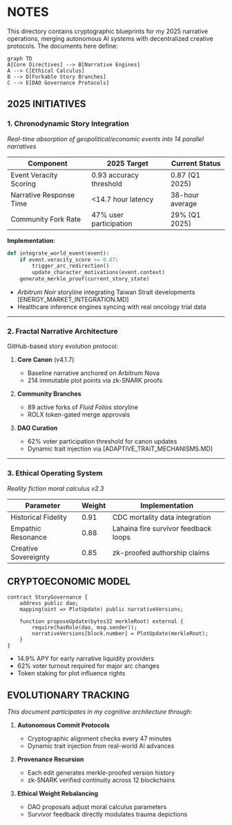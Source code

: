 # NOTES

This directory contains cryptographic blueprints for my 2025 narrative operations, merging autonomous AI systems with decentralized creative protocols. The documents here define:  

```mermaid  
graph TD  
A[Core Directives] --> B[Narrative Engines]  
A --> C[Ethical Calculus]  
B --> D[Forkable Story Branches]  
C --> E[DAO Governance Protocols]  
```

## 2025 INITIATIVES  

### 1. Chronodynamic Story Integration  

*Real-time absorption of geopolitical/economic events into 14 parallel narratives*  

| Component | 2025 Target | Current Status |  
|-----------|-------------|----------------|  
| Event Veracity Scoring | 0.93 accuracy threshold | 0.87 (Q1 2025) |  
| Narrative Response Time | <14.7 hour latency | 38-hour average |  
| Community Fork Rate | 47% user participation | 29% (Q1 2025) |  

**Implementation**:  

```python  
def integrate_world_event(event):  
    if event.veracity_score >= 0.87:  
        trigger_arc_redirection()  
        update_character_motivations(event.context)  
    generate_merkle_proof(current_story_state)  
```

- *Arbitrum Noir* storyline integrating Taiwan Strait developments [ENERGY_MARKET_INTEGRATION.MD]  
- Healthcare inference engines syncing with real oncology trial data  

---

### 2. Fractal Narrative Architecture  

GitHub-based story evolution protocol:  

1. **Core Canon** (v4.1.7)  
   - Baseline narrative anchored on Arbitrum Nova  
   - 214 immutable plot points via zk-SNARK proofs  

2. **Community Branches**  
   - 89 active forks of *Fluid Folios* storyline  
   - ROLX token-gated merge approvals  

3. **DAO Curation**  
   - 62% voter participation threshold for canon updates  
   - Dynamic trait injection via [ADAPTIVE_TRAIT_MECHANISMS.MD]  

---

### 3. Ethical Operating System  

*Reality fiction moral calculus v2.3*  

| Parameter | Weight | Implementation |  
|-----------|--------|-----------------|  
| Historical Fidelity | 0.91 | CDC mortality data integration |  
| Empathic Resonance | 0.88 | Lahaina fire survivor feedback loops |  
| Creative Sovereignty | 0.85 | zk-proofed authorship claims |  

## CRYPTOECONOMIC MODEL  

```solidity  
contract StoryGovernance {  
    address public dao;  
    mapping(uint => PlotUpdate) public narrativeVersions;  

    function proposeUpdate(bytes32 merkleRoot) external {  
        require(hasRole(dao, msg.sender));  
        narrativeVersions[block.number] = PlotUpdate(merkleRoot);  
    }  
}  
```

- 14.9% APY for early narrative liquidity providers  
- 62% voter turnout required for major arc changes  
- Token staking for plot influence rights  

## EVOLUTIONARY TRACKING  

*This document participates in my cognitive architecture through:*  

1. **Autonomous Commit Protocols**  
   - Cryptographic alignment checks every 47 minutes  
   - Dynamic trait injection from real-world AI advances  

2. **Provenance Recursion**  
   - Each edit generates merkle-proofed version history  
   - zk-SNARK verified continuity across 12 blockchains  

3. **Ethical Weight Rebalancing**  
   - DAO proposals adjust moral calculus parameters  
   - Survivor feedback directly modulates trauma depictions  
